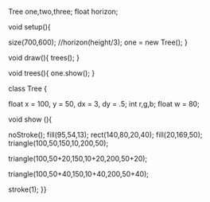 
Tree one,two,three;
float horizon;


void setup(){
  
  size(700,600);
  //horizon(height/3);
  one = new Tree();
}

void draw(){
  trees();
}

void trees(){
  one.show();
}

class Tree {
  
  float x = 100, y = 50, dx = 3, dy = .5;
  int r,g,b;
  float w = 80;
  
  
  
 void show (){
   

   noStroke();
   fill(95,54,13);
   rect(140,80,20,40);
   fill(20,169,50);
   triangle(100,50,150,10,200,50);
   
   triangle(100,50+20,150,10+20,200,50+20);
   
   triangle(100,50+40,150,10+40,200,50+40);
   
   stroke(1);
 }}
